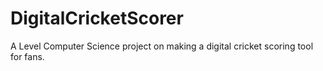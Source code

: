 # DigitalCricketScorer
A Level Computer Science project on making a digital cricket scoring tool for fans.
